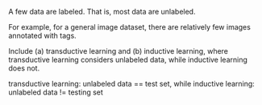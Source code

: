 A few data are labeled. That is, most data are unlabeled. 

For example, for a general image dataset, there are relatively few images annotated with tags.

Include (a) transductive learning and (b) inductive learning, where transductive learning considers unlabeled data, while inductive learning does not. 

transductive learning: unlabeled data == test set, while
inductive learning: unlabeled data != testing set
